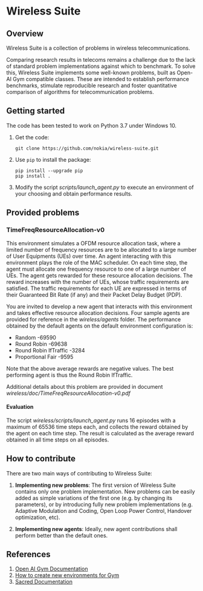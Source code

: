 # Wireless Suite

## Overview
Wireless Suite is a collection of problems in wireless telecommunications.

Comparing research results in telecoms remains a challenge due to the lack of standard problem implementations against
which to benchmark.
To solve this, Wireless Suite implements some well-known problems, built as Open-AI Gym compatible classes.
These are intended to establish performance benchmarks, stimulate reproducible research and foster quantitative
comparison of algorithms for telecommunication problems.

## Getting started
The code has been tested to work on Python 3.7 under Windows 10.

1. Get the code:
    ```
    git clone https://github.com/nokia/wireless-suite.git
    ```

2. Use `pip` to install the package:
   ```
   pip install --upgrade pip
   pip install .
   ```
3. Modify the script *scripts/launch_agent.py* to execute an  environment of your choosing and obtain performance results.

## Provided problems 

### TimeFreqResourceAllocation-v0
This environment simulates a OFDM resource allocation task, where a limited number of frequency resources are to be
allocated to a large number of User Equipments (UEs) over time.
An agent interacting with this environment plays the role of the MAC scheduler. On each time step, the agent must
allocate one frequency resource to one of a large number of UEs. The agent gets rewarded for these resource allocation
decisions. The reward increases with the number of UEs, whose traffic requirements are satisfied.
The traffic requirements for each UE are expressed in terms of their Guaranteed Bit Rate (if any) and their Packet
Delay Budget (PDP).

You are invited to develop a new agent that interacts with this environment and takes effective resource allocation
decisions.
Four sample agents are provided for reference in the *wireless/agents* folder.
The performance obtained by the default agents on the default environment configuration is:
* Random                       -69590
* Round Robin                  -69638
* Round Robin IfTraffic        -3284
* Proportional Fair            -9595

Note that the above average rewards are negative values. The best performing agent is thus the Round Robin IfTraffic.

Additional details about this problem are provided in document *wireless/doc/TimeFreqResourceAllocation-v0.pdf*

#### Evaluation
The script *wireless/scripts/launch_agent.py* runs 16 episodes with a maximum of 65536 time steps each, and collects the reward
obtained by the agent on each time step. The result is calculated as the average reward obtained in all time steps on
all episodes.

## How to contribute
There are two main ways of contributing to Wireless Suite:

1. **Implementing new problems**: The first version of Wireless Suite contains only one problem implementation. New
problems can be easily added as simple variations of the first one (e.g. by changing its parameters), or by introducing
fully new problem implementations (e.g. Adaptive Modulation and Coding, Open Loop Power Control, Handover optimization,
etc).

2. **Implementing new agents**: Ideally, new agent contributions shall perform better than the default ones.

## References
1. [Open AI Gym Documentation](http://gym.openai.com/docs/)
2. [How to create new environments for Gym](https://github.com/openai/gym/blob/master/docs/creating-environments.md)
3. [Sacred Documentation](https://sacred.readthedocs.io/en/stable/index.html)
